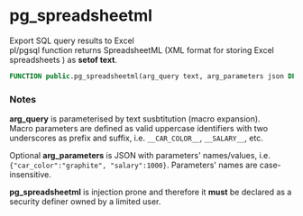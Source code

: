 # pg_spreadsheetml
Export SQL query results to Excel  
pl/pgsql function returns SpreadsheetML (XML format for storing Excel spreadsheets ) as **setof text**. 

```SQL
FUNCTION public.pg_spreadsheetml(arg_query text, arg_parameters json DEFAULT '{}'::json) RETURNS SETOF text
```
### Notes
__arg_query__ is parameterised by text susbtitution (macro expansion).  
Macro parameters are defined as valid uppercase identifiers with two underscores as prefix and suffix, i.e. `__CAR_COLOR__`, `__SALARY__`, etc.

Optional __arg_parameters__ is JSON with parameters' names/values, i.e. `{"car_color":"graphite", "salary":1000}`. Parameters' names are case-insensitive.

__pg_spreadsheetml__ is injection prone and therefore it __must__ be declared as a security definer owned by a limited user.
